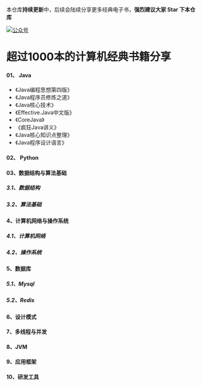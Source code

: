 本仓库**持续更新**中，后续会陆续分享更多经典电子书，**强烈建议大家 Star 下本仓库**



[![公众号](https://img.shields.io/badge/%E5%85%AC%E4%BC%97%E5%8F%B7-JavaClub-brightgreen)](http://baidu.com)


# 超过1000本的计算机经典书籍分享


#### 01、 Java

-  《Java编程思想第四版》
-  《Java程序员修炼之道》
-  《Java核心技术》
-  《Effective.Java中文版》
-   《CoreJava》
-   《疯狂Java讲义》
-   《Java核心知识点整理》
-   《Java程序设计语言》

#### 02、 Python

#### 03、数据结构与算法基础

##### 3.1、数据结构

##### 3.2、算法基础

####  4、计算机网络与操作系统

##### 4.1、计算机网络

##### 4.2、操作系统

####  5、数据库

##### 5.1、Mysql

##### 5.2、Redis

#### 6、设计模式

#### 7、多线程与并发

#### 8、JVM

#### 9、应用框架

#### 10、研发工具

